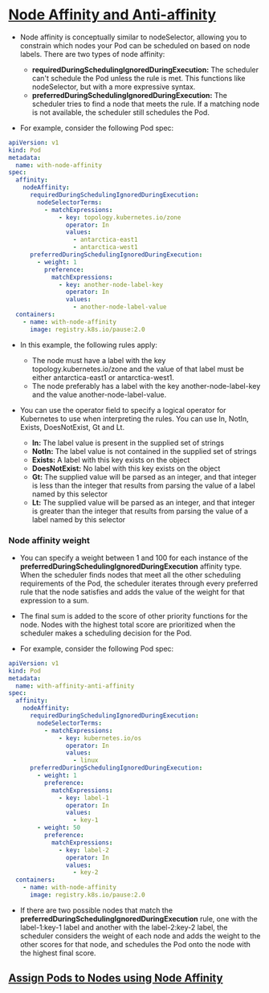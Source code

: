 # [Node Affinity and Anti-affinity](https://kubernetes.io/docs/concepts/scheduling-eviction/assign-pod-node/#affinity-and-anti-affinity)

- Node affinity is conceptually similar to nodeSelector, allowing you to constrain which nodes your Pod can be scheduled on based on node labels. There are two types of node affinity:

  - **requiredDuringSchedulingIgnoredDuringExecution:** The scheduler can't schedule the Pod unless the rule is met. This functions like nodeSelector, but with a more expressive syntax.
  - **preferredDuringSchedulingIgnoredDuringExecution:** The scheduler tries to find a node that meets the rule. If a matching node is not available, the scheduler still schedules the Pod.

- For example, consider the following Pod spec:

```yaml
apiVersion: v1
kind: Pod
metadata:
  name: with-node-affinity
spec:
  affinity:
    nodeAffinity:
      requiredDuringSchedulingIgnoredDuringExecution:
        nodeSelectorTerms:
          - matchExpressions:
              - key: topology.kubernetes.io/zone
                operator: In
                values:
                  - antarctica-east1
                  - antarctica-west1
      preferredDuringSchedulingIgnoredDuringExecution:
        - weight: 1
          preference:
            matchExpressions:
              - key: another-node-label-key
                operator: In
                values:
                  - another-node-label-value
  containers:
    - name: with-node-affinity
      image: registry.k8s.io/pause:2.0
```

- In this example, the following rules apply:

  - The node must have a label with the key topology.kubernetes.io/zone and the value of that label must be either antarctica-east1 or antarctica-west1.
  - The node preferably has a label with the key another-node-label-key and the value another-node-label-value.

- You can use the operator field to specify a logical operator for Kubernetes to use when interpreting the rules. You can use In, NotIn, Exists, DoesNotExist, Gt and Lt.
  - **In:** The label value is present in the supplied set of strings
  - **NotIn:** The label value is not contained in the supplied set of strings
  - **Exists:** A label with this key exists on the object
  - **DoesNotExist:** No label with this key exists on the object
  - **Gt:** The supplied value will be parsed as an integer, and that integer is less than the integer that
    results from parsing the value of a label named by this selector
  - **Lt:** The supplied value will be parsed as an integer, and that integer is greater than the integer that results from parsing the value of a label named by this selector

### Node affinity weight

- You can specify a weight between 1 and 100 for each instance of the **preferredDuringSchedulingIgnoredDuringExecution** affinity type. When the scheduler finds nodes that meet all the other scheduling requirements of the Pod, the scheduler iterates through every preferred rule that the node satisfies and adds the value of the weight for that expression to a sum.

- The final sum is added to the score of other priority functions for the node. Nodes with the highest total score are prioritized when the scheduler makes a scheduling decision for the Pod.

- For example, consider the following Pod spec:

```yaml
apiVersion: v1
kind: Pod
metadata:
  name: with-affinity-anti-affinity
spec:
  affinity:
    nodeAffinity:
      requiredDuringSchedulingIgnoredDuringExecution:
        nodeSelectorTerms:
          - matchExpressions:
              - key: kubernetes.io/os
                operator: In
                values:
                  - linux
      preferredDuringSchedulingIgnoredDuringExecution:
        - weight: 1
          preference:
            matchExpressions:
              - key: label-1
                operator: In
                values:
                  - key-1
        - weight: 50
          preference:
            matchExpressions:
              - key: label-2
                operator: In
                values:
                  - key-2
  containers:
    - name: with-node-affinity
      image: registry.k8s.io/pause:2.0
```

- If there are two possible nodes that match the **preferredDuringSchedulingIgnoredDuringExecution** rule, one with the label-1:key-1 label and another with the label-2:key-2 label, the scheduler considers the weight of each node and adds the weight to the other scores for that node, and schedules the Pod onto the node with the highest final score.

## [Assign Pods to Nodes using Node Affinity](https://kubernetes.io/docs/tasks/configure-pod-container/assign-pods-nodes-using-node-affinity/)
